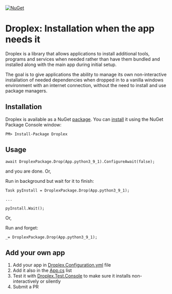 [![NuGet](https://img.shields.io/nuget/v/Droplex.svg)](https://nuget.org/packages/Droplex)

# Droplex: Installation when the app needs it

Droplex is a library that allows applications to install additional tools, programs and services when needed rather than have them bundled and installed along with the main app during initial setup. 

The goal is to give applications the ability to manage its own non-interactive installation of needed dependencies when dropped in to a vanilla windows environment with an internet connection, without the need to install and use package managers.

## Installation
Droplex is available as a NuGet [package](https://www.nuget.org/packages/Droplex/). You can [install](http://docs.nuget.org/docs/start-here/installing-nuget) it using the NuGet Package Console window:

```
PM> Install-Package Droplex
```

## Usage

```
await DroplexPackage.Drop(App.python3_9_1).ConfigureAwait(false);
```

and you are done. Or,

Run in background but wait for it to finish:
```
Task pyInstall = DroplexPackage.Drop(App.python3_9_1); 

...

pyInstall.Wait();
```

Or,

Run and forget:
```
_= DroplexPackage.Drop(App.python3_9_1);
```


## Add your own app
1. Add your app in [Droplex.Configuration.yml](https://github.com/jjw24/Droplex/blob/main/Droplex/Droplex.Configuration.yml) file
2. Add it also in the [App.cs](https://github.com/jjw24/Droplex/blob/main/Droplex/App.cs) list
3. Test it with [Droplex.Test.Console](https://github.com/jjw24/Droplex/tree/main/Droplex.Test.Console) to make sure it installs non-interactively or silently
4. Submit a PR
